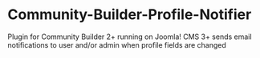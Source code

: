 # Community-Builder-Profile-Notifier
Plugin for Community Builder 2+ running on Joomla! CMS 3+ sends email notifications to user and/or admin when profile fields are changed
